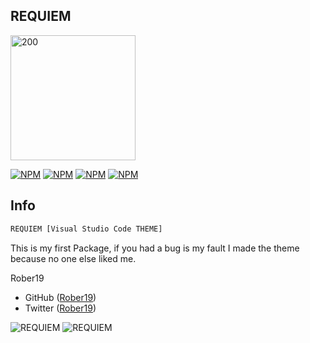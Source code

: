 ## REQUIEM 
<img src="https://image.ibb.co/dyQa55/public/logo.png" alt="200" width="200" style="">


[![NPM](https://img.shields.io/badge/rating-%E2%98%85%E2%98%85%E2%98%85%E2%98%85%E2%98%85-brightgreen.svg?style=flat-square)](https://github.com/Rober19/var-snippet)
[![NPM](https://img.shields.io/uptimerobot/status/m778918918-3e92c097147760ee39d02d36.svg?style=flat-square)](https://marketplace.visualstudio.com/items?itemName=rober19.requiem)
[![NPM](https://img.shields.io/badge/licence-MIT-brightgreen.svg?style=flat-square)](https://github.com/Rober19/var-snippet)
[![NPM](https://img.shields.io/badge/Downloads-+500-blue.svg?style=flat-square)](https://marketplace.visualstudio.com/items?itemName=rober19.requiem)



## Info
```sh
REQUIEM [Visual Studio Code THEME]
```
This is my first Package, if you had a bug is my fault
I made the theme because no one else liked me.

Rober19 
-   GitHub ([Rober19](https://github.com/Relaxboi))  
-   Twitter ([Rober19](https://twitter.com/relaxboi19)) 

![REQUIEM](https://image.ibb.co/g1yRCk/1.png)
![REQUIEM](https://image.ibb.co/g5V3sk/2.png)

